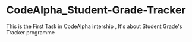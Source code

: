 # CodeAlpha_Student-Grade-Tracker
This is the First Task in CodeAlpha intership , It's about Student Grade's Tracker programme
